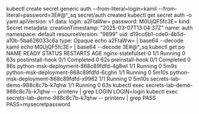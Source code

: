 kubectl create secret generic auth --from-literal=login=kamil --from-literal=password=3E#@^_sq
secret/auth created
kubectl get secret auth -o yaml
apiVersion: v1
data:
  login: a2FtaWw=
  password: M0UjQF5fc3E=
kind: Secret
metadata:
  creationTimestamp: "2025-03-07T13:04:37Z"
  name: auth
  namespace: default
  resourceVersion: "9899"
  uid: d19cc6b1-cde0-4b5d-a10b-5ba626033c6a
type: Opaque
echo a2FtaWw= | base64 --decode
kamil
echo M0UjQF5fc3E= | base64 --decode
3E#@^_sq
kubectl get po
NAME                                     READY   STATUS      RESTARTS   AGE
nginx-statefulset-0                      1/1     Running     0          63s
postinstall-hook                         0/1     Completed   0          62s
preinstall-hook                          0/1     Completed   0          86s
python-msk-deployment-868c89fdfd-4g8wl   1/1     Running     0          5m9s
python-msk-deployment-868c89fdfd-6cghn   1/1     Running     0          5m10s
python-msk-deployment-868c89fdfd-x9962   1/1     Running     0          5m10s
secrets-lab-demo-988c8c7b-k7qhw          1/1     Running     0          63s
kubectl exec secrets-lab-demo-988c8c7b-k7qhw -- printenv | grep LOGIN
LOGIN=login
kubectl exec secrets-lab-demo-988c8c7b-k7qhw -- printenv | grep PASS
PASS=mysecretpassword
